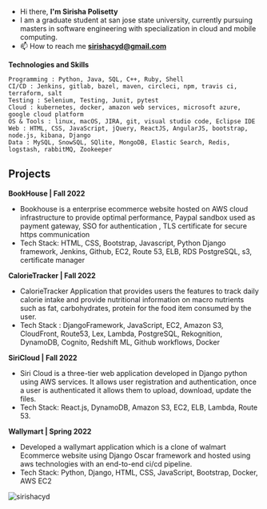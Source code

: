 - Hi there, **I'm Sirisha Polisetty**
- I am a graduate student at san jose state university, currently pursuing masters in software engineering with specialization in cloud and mobile computing.
- 📫 How to reach me **sirishacyd@gmail.com**

**Technologies and Skills**

```
Programming : Python, Java, SQL, C++, Ruby, Shell
CI/CD : Jenkins, gitlab, bazel, maven, circleci, npm, travis ci, terraform, salt
Testing : Selenium, Testing, Junit, pytest
Cloud : kubernetes, docker, amazon web services, microsoft azure, google cloud platform
OS & Tools : linux, macOS, JIRA, git, visual studio code, Eclipse IDE
Web : HTML, CSS, JavaScript, jQuery, ReactJS, AngularJS, bootstrap, node.js, kibana, Django
Data : MySQL, SnowSQL, SQlite, MongoDB, Elastic Search, Redis, logstash, rabbitMQ, Zookeeper
```

## Projects

**BookHouse | Fall 2022**
* Bookhouse is a enterprise ecommerce website hosted on AWS cloud infrastructure to provide optimal performance, Paypal sandbox used as payment gateway, SSO for authentication , TLS certificate for secure https communication
* Tech Stack: HTML, CSS, Bootstrap, Javascript, Python Django framework, Jenkins, Github, EC2, Route 53, ELB, RDS
PostgreSQL, s3, certificate manager

**CalorieTracker | Fall 2022**
* CalorieTracker Application that provides users the features to track daily calorie intake and provide nutritional information on macro nutrients such as fat, carbohydrates, protein for the food item consumed by the user.
* Tech Stack : DjangoFramework, JavaScript, EC2, Amazon S3, CloudFront, Route53, Lex, Lambda, PostgreSQL,
Rekognition, DynamoDB, Cognito, Redshift ML, Github workflows, Docker

**SiriCloud | Fall 2022**
* Siri Cloud is a three-tier web application developed in Django python using AWS services. It allows user registration and authentication, once a user is authenticated it allows them to upload, download, update the files.
* Tech Stack: React.js, DynamoDB, Amazon S3, EC2, ELB, Lambda, Route 53. 


**Wallymart | Spring 2022**
* Developed a wallymart application which is a clone of walmart Ecommerce website using Django Oscar framework and hosted using aws technologies with an end-to-end ci/cd pipeline.
* Tech Stack: Python, Django, HTML, CSS, JavaScript, Bootstrap, Docker, AWS EC2


<p><img align="center" src="https://github-readme-stats.vercel.app/api/top-langs?username=sirishacyd&show_icons=true&locale=en&layout=compact" alt="sirishacyd" </p>
